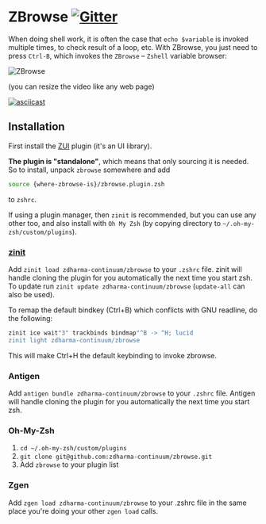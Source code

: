 # ZBrowse [![Gitter][gitter-image]][gitter-link]

When doing shell work, it is often the case that `echo $variable` is invoked multiple times, to check result of a loop,
etc. With ZBrowse, you just need to press `Ctrl-B`, which invokes the `ZBrowse` – `Zshell` variable browser:

![ZBrowse](https://github.com/zdharma-continuum/zbrowse/blob/master/images/zbrowse.png)

(you can resize the video like any web page)

[![asciicast](https://asciinema.org/a/122018.png)](https://asciinema.org/a/122018)

## Installation

First install the [ZUI](https://github.com/zdharma-continuum/zui) plugin (it's an UI library).

**The plugin is "standalone"**, which means that only sourcing it is needed. So to install, unpack `zbrowse` somewhere
and add

```zsh
source {where-zbrowse-is}/zbrowse.plugin.zsh
```

to `zshrc`.

If using a plugin manager, then `zinit` is recommended, but you can use any other too, and also install with `Oh My Zsh`
(by copying directory to `~/.oh-my-zsh/custom/plugins`).

### [zinit](https://github.com/zdharma-continuum/zinit)

Add `zinit load zdharma-continuum/zbrowse` to your `.zshrc` file. zinit will handle cloning the plugin for you
automatically the next time you start zsh. To update run `zinit update zdharma-continuum/zbrowse` (`update-all` can also
be used).

To remap the default bindkey (Ctrl+B) which conflicts with GNU readline, do the following:

```zsh
zinit ice wait"3" trackbinds bindmap"^B -> ^H; lucid
zinit light zdharma-continuum/zbrowse
```

This will make Ctrl+H the default keybinding to invoke zbrowse.

### Antigen

Add `antigen bundle zdharma-continuum/zbrowse` to your `.zshrc` file. Antigen will handle cloning the plugin for you
automatically the next time you start zsh.

### Oh-My-Zsh

1. `cd ~/.oh-my-zsh/custom/plugins`
1. `git clone git@github.com:zdharma-continuum/zbrowse.git`
1. Add `zbrowse` to your plugin list

### Zgen

Add `zgen load zdharma-continuum/zbrowse` to your .zshrc file in the same place you're doing your other `zgen load`
calls.

[gitter-image]: https://badges.gitter.im/zdharma-continuum/community.svg
[gitter-link]: https://gitter.im/zdharma-continuum/community
